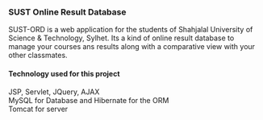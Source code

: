 <h3>SUST Online Result Database</h3>

SUST-ORD is a web application for the students of Shahjalal University of Science & Technology, Sylhet. Its a kind of
online result database to manage your courses ans results along with a comparative view with your other classmates.

<h4>Technology used for this project</h4>
JSP, Servlet, JQuery, AJAX<br>
MySQL for Database and Hibernate for the ORM<br>
Tomcat for server


